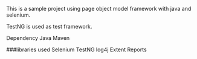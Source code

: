 This is a sample project using page object model framework with java and selenium.

TestNG is used as test framework.

Dependency Java Maven

###libraries used Selenium TestNG log4j Extent Reports
